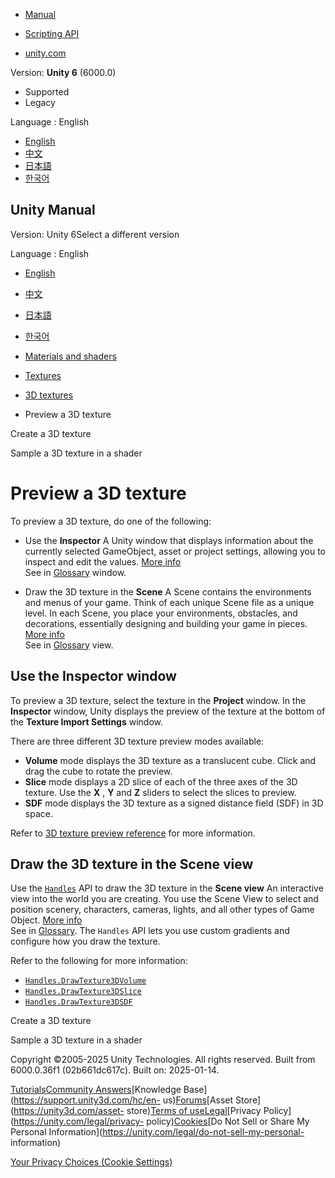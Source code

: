 [](https://docs.unity3d.com)

  * [Manual](../Manual/index.html)
  * [Scripting API](../ScriptReference/index.html)

  * [unity.com](https://unity.com/)

Version: **Unity 6** (6000.0)

  * Supported
  * Legacy

Language : English

  * [English](/Manual/class-Texture3D-preview.html)
  * [中文](/cn/current/Manual/class-Texture3D-preview.html)
  * [日本語](/ja/current/Manual/class-Texture3D-preview.html)
  * [한국어](/kr/current/Manual/class-Texture3D-preview.html)

[](https://docs.unity3d.com)

## Unity Manual

Version: Unity 6Select a different version

Language : English

  * [English](/Manual/class-Texture3D-preview.html)
  * [中文](/cn/current/Manual/class-Texture3D-preview.html)
  * [日本語](/ja/current/Manual/class-Texture3D-preview.html)
  * [한국어](/kr/current/Manual/class-Texture3D-preview.html)

  * [Materials and shaders](materials-and-shaders.html)
  * [Textures](Textures-landing.html)
  * [3D textures](class-Texture3D.html)
  * Preview a 3D texture

[](class-Texture3D-import.html)

Create a 3D texture

[](class-Texture3D-use-in-shader.html)

Sample a 3D texture in a shader

# Preview a 3D texture

To preview a 3D texture, do one of the following:

  * Use the **Inspector** A Unity window that displays information about the currently selected GameObject, asset or project settings, allowing you to inspect and edit the values. [More info](UsingTheInspector.html)  
See in [Glossary](Glossary.html#Inspector) window.

  * Draw the 3D texture in the **Scene** A Scene contains the environments and menus of your game. Think of each unique Scene file as a unique level. In each Scene, you place your environments, obstacles, and decorations, essentially designing and building your game in pieces. [More info](CreatingScenes.html)  
See in [Glossary](Glossary.html#Scene) view.

## Use the Inspector window

To preview a 3D texture, select the texture in the **Project** window. In the
**Inspector** window, Unity displays the preview of the texture at the bottom
of the **Texture Import Settings** window.

There are three different 3D texture preview modes available:

  * **Volume** mode displays the 3D texture as a translucent cube. Click and drag the cube to rotate the preview.
  * **Slice** mode displays a 2D slice of each of the three axes of the 3D texture. Use the **X** , **Y** and **Z** sliders to select the slices to preview.
  * **SDF** mode displays the 3D texture as a signed distance field (SDF) in 3D space.

Refer to [3D texture preview reference](class-Texture3D-reference.html) for
more information.

## Draw the 3D texture in the Scene view

Use the [`Handles`](../ScriptReference/Handles.html) API to draw the 3D
texture in the **Scene view** An interactive view into the world you are
creating. You use the Scene View to select and position scenery, characters,
cameras, lights, and all other types of Game Object. [More
info](UsingTheSceneView.html)  
See in [Glossary](Glossary.html#SceneView). The `Handles` API lets you use
custom gradients and configure how you draw the texture.

Refer to the following for more information:

  * [`Handles.DrawTexture3DVolume`](../ScriptReference/Handles.DrawTexture3DVolume.html)
  * [`Handles.DrawTexture3DSlice`](../ScriptReference/Handles.DrawTexture3DSlice.html)
  * [`Handles.DrawTexture3DSDF`](../ScriptReference/Handles.DrawTexture3DSDF.html)

[](class-Texture3D-import.html)

Create a 3D texture

[](class-Texture3D-use-in-shader.html)

Sample a 3D texture in a shader

Copyright ©2005-2025 Unity Technologies. All rights reserved. Built from
6000.0.36f1 (02b661dc617c). Built on: 2025-01-14.

[Tutorials](https://learn.unity.com/)[Community
Answers](https://answers.unity3d.com)[Knowledge
Base](https://support.unity3d.com/hc/en-
us)[Forums](https://forum.unity3d.com)[Asset Store](https://unity3d.com/asset-
store)[Terms of
use](https://docs.unity3d.com/Manual/TermsOfUse.html)[Legal](https://unity.com/legal)[Privacy
Policy](https://unity.com/legal/privacy-
policy)[Cookies](https://unity.com/legal/cookie-policy)[Do Not Sell or Share
My Personal Information](https://unity.com/legal/do-not-sell-my-personal-
information)

[Your Privacy Choices (Cookie Settings)](javascript:void\(0\);)


